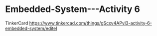 # Embedded-System---Activity 6
TinkerCard
https://www.tinkercad.com/things/gScxv4APvI3-activity-6-embedded-system/editel
